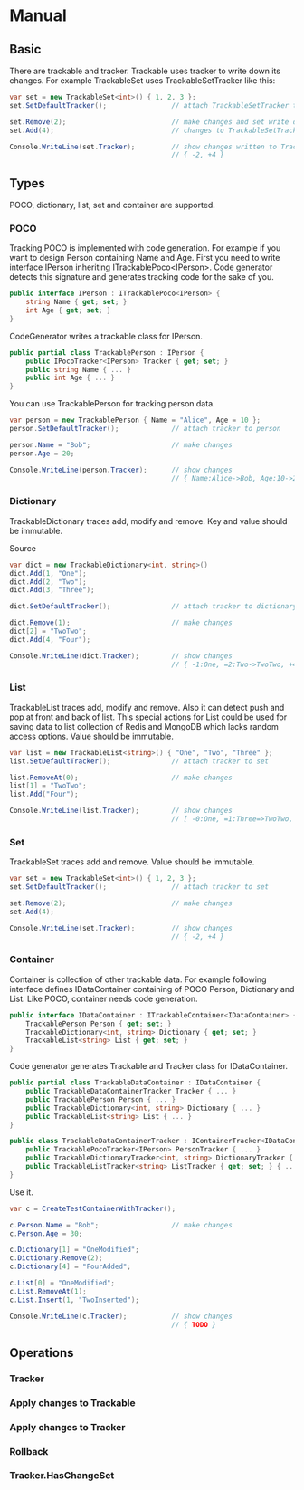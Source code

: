 # Manual

## Basic

There are trackable and tracker. Trackable uses tracker to write down
its changes. For example TrackableSet uses TrackableSetTracker like this:

```csharp
var set = new TrackableSet<int>() { 1, 2, 3 };
set.SetDefaultTracker();                // attach TrackableSetTracker to set

set.Remove(2);                          // make changes and set write down these
set.Add(4);                             // changes to TrackableSetTracker

Console.WriteLine(set.Tracker);         // show changes written to Tracker
                                        // { -2, +4 }
```

## Types

POCO, dictionary, list, set and container are supported.

### POCO

Tracking POCO is implemented with code generation. For example if you want
to design Person containing Name and Age. First you need to write interface
IPerson inheriting ITrackablePoco\<IPerson\>. Code generator detects this
signature and generates tracking code for the sake of you.

```csharp
public interface IPerson : ITrackablePoco<IPerson> {
    string Name { get; set; }
    int Age { get; set; }
}
```

CodeGenerator writes a trackable class for IPerson.

```csharp
public partial class TrackablePerson : IPerson {
    public IPocoTracker<IPerson> Tracker { get; set; }
    public string Name { ... }
    public int Age { ... }
}
```

You can use TrackablePerson for tracking person data.


```csharp
var person = new TrackablePerson { Name = "Alice", Age = 10 };
person.SetDefaultTracker();             // attach tracker to person

person.Name = "Bob";                    // make changes
person.Age = 20;

Console.WriteLine(person.Tracker);      // show changes
                                        // { Name:Alice->Bob, Age:10->20 }
```


### Dictionary

TrackableDictionary traces add, modify and remove. Key and value should be immutable.

Source

```csharp
var dict = new TrackableDictionary<int, string>()
dict.Add(1, "One");
dict.Add(2, "Two");
dict.Add(3, "Three");

dict.SetDefaultTracker();               // attach tracker to dictionary

dict.Remove(1);                         // make changes
dict[2] = "TwoTwo";
dict.Add(4, "Four");

Console.WriteLine(dict.Tracker);        // show changes
                                        // { -1:One, =2:Two->TwoTwo, +4:Four }
```

### List

TrackableList traces add, modify and remove. Also it can detect push and pop at
front and back of list. This special actions for List could be used for
saving data to list collection of Redis and MongoDB which lacks random
access options. Value should be immutable.

```csharp
var list = new TrackableList<string>() { "One", "Two", "Three" };
list.SetDefaultTracker();               // attach tracker to set

list.RemoveAt(0);                       // make changes
list[1] = "TwoTwo";
list.Add("Four");

Console.WriteLine(list.Tracker);        // show changes
                                        // [ -0:One, =1:Three=>TwoTwo, +2:Four ]
```

### Set

TrackableSet traces add and remove. Value should be immutable.

```csharp
var set = new TrackableSet<int>() { 1, 2, 3 };
set.SetDefaultTracker();                // attach tracker to set

set.Remove(2);                          // make changes
set.Add(4);

Console.WriteLine(set.Tracker);         // show changes
                                        // { -2, +4 }
```

### Container

Container is collection of other trackable data. For example following interface
defines IDataContainer containing of POCO Person, Dictionary and List.
Like POCO, container needs code generation.

```csharp
public interface IDataContainer : ITrackableContainer<IDataContainer> {
    TrackablePerson Person { get; set; }
    TrackableDictionary<int, string> Dictionary { get; set; }
    TrackableList<string> List { get; set; }
}
```

Code generator generates Trackable and Tracker class for IDataContainer.

```csharp
public partial class TrackableDataContainer : IDataContainer {
    public TrackableDataContainerTracker Tracker { ... }
    public TrackablePerson Person { ... }
    public TrackableDictionary<int, string> Dictionary { ... }
    public TrackableList<string> List { ... }
}

public class TrackableDataContainerTracker : IContainerTracker<IDataContainer> {
    public TrackablePocoTracker<IPerson> PersonTracker { ... }
    public TrackableDictionaryTracker<int, string> DictionaryTracker { ... }
    public TrackableListTracker<string> ListTracker { get; set; } { ... }
}
```

Use it.

```csharp
var c = CreateTestContainerWithTracker();

c.Person.Name = "Bob";                  // make changes
c.Person.Age = 30;

c.Dictionary[1] = "OneModified";
c.Dictionary.Remove(2);
c.Dictionary[4] = "FourAdded";

c.List[0] = "OneModified";
c.List.RemoveAt(1);
c.List.Insert(1, "TwoInserted");

Console.WriteLine(c.Tracker);           // show changes
                                        // { TODO }
```

## Operations

### Tracker

### Apply changes to Trackable

### Apply changes to Tracker

### Rollback

### Tracker.HasChangeSet
